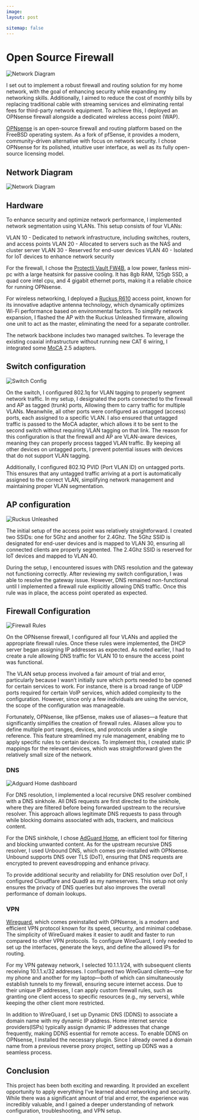 ```yaml
---
image: 
layout: post

sitemap: false
---
```


# Open Source Firewall

 <img src="/assets/img/portfolio/firewall/dashboard.png" alt="Network Diagram"> 


I set out to implement a robust firewall and routing solution for my home network, with the goal of enhancing security while expanding my networking skills. Additionally, I aimed to reduce the cost of monthly bills by replacing traditional cable with streaming services and eliminating rental fees for third-party network equipment. To achieve this, I deployed an OPNsense firewall alongside a dedicated wireless access point (WAP). 

<a href="https://opnsense.org/about/about-opnsense/" target="_blank">OPNsense</a> is an open-source firewall and routing platform based on the FreeBSD operating system. As a fork of pfSense, it provides a modern, community-driven alternative with focus on network security. I chose OPNsense for its polished, intuitive user interface, as well as its fully open-source licensing model. 
 

## Network Diagram 
 <img src="/assets/img/portfolio/firewall/SOHO.png" alt="Network Diagram"> 


## Hardware

To enhance security and optimize network performance, I implemented network segmentation using VLANs. This setup consists of four VLANs:

VLAN 10 - Dedicated to network infrastructure, including switches, routers, and access points
VLAN 20 - Allocated to servers such as the NAS and cluster server
VLAN 30 - Reserved for end-user devices
VLAN 40 - Isolated for IoT devices to enhance network security

For the firewall, I chose the <a href="https://protectli.com/" target="_blank">Protectli Vault FW4B</a>, a low power, fanless mini-pc with a large heatsink for passive cooling. It has 8gb RAM, 125gb SSD, a quad core intel cpu, and 4 gigabit ethernet ports, making it a reliable choice for running OPNsense.
 
For wireless networking, I deployed a <a href="https://webresources.ruckuswireless.com/datasheets/r610/ds-commscope-r610.html" target="_blank">Ruckus R610</a> access point, known for its innovative adaptive antenna technology, which dynamically optimizes Wi-Fi performance based on environmental factors. To simplify network expansion, I flashed the AP with the Ruckus Unleashed firmware, allowing one unit to act as the master, eliminating the need for a separate controller. 

The network backbone includes two managed switches. To leverage the existing coaxial infrastructure without running new CAT 6 wiring, I integrated some <a href="https://hackaday.com/2022/11/03/moca-networking-is-a-niche-solution-for-coax-lovers/" target="_blank">MoCA</a> 2.5 adapters.


## Switch configuration
 <img src="/assets/img/portfolio/firewall/switch_conf.png" alt="Switch Config"> 

On the switch, I configured 802.1q for VLAN tagging to properly segment network traffic. In my setup, I designated the ports connected to the firewall and AP as tagged (trunk) ports, Allowing them to carry traffic for multiple VLANs. Meanwhile, all other ports were configured as untagged (access) ports, each assigned to a specific VLAN. I also ensured that untagged traffic is passed to the MoCA adapter, which allows it to be sent to the second switch without requiring VLAN tagging on that link.
The reason for this configuration is that the firewall and AP are VLAN-aware devices, meaning they can properly process tagged VLAN traffic. By keeping all other devices on untagged ports, I prevent potential issues with devices that do not support VLAN tagging.

Additionally, I configured 802.1Q PVID (Port VLAN ID) on untagged ports. This ensures that any untagged traffic arriving at a port is automatically assigned to the correct VLAN, simplifying network management and maintaining proper VLAN segmentation. 


## AP configuration

<img src="/assets/img/portfolio/firewall/ruckus.png" alt="Ruckus Unleashed"> 

The initial setup of the access point was relatively straightforward. I created two SSIDs: one for 5Ghz and another for 2.4Ghz. The 5Ghz SSID is designated for end-user devices and is mapped to VLAN 30, ensuring all connected clients are properly segmented. The 2.4Ghz SSID is reserved for IoT devices and mapped to VLAN 40.

During the setup, I encountered issues with DNS resolution and the gateway not functioning correctly. After reviewing my switch configuration, I was able to resolve the gateway issue. However, DNS remained non-functional until I implemented a firewall rule explicitly allowing DNS traffic. Once this rule was in place, the access point operated as expected.


## Firewall Configuration
<img src="/assets/img/portfolio/firewall/rules.png" alt="Firewall Rules"> 

On the OPNsense firewall, I configured all four VLANs and applied the appropriate firewall rules. Once these rules were implemented, the DHCP server began assigning IP addresses as expected. As noted earlier, I had to create a rule allowing DNS traffic for VLAN 10 to ensure the access point was functional.

The VLAN setup process involved a fair amount of trial and error, particularly because I wasn’t initially sure which ports needed to be opened for certain services to work. For instance, there is a broad range of UDP ports required for certain VoIP services, which added complexity to the configuration. However, since only a few individuals are using the service, the scope of the configuration was manageable.

Fortunately, OPNsense, like pfSense, makes use of aliases—a feature that significantly simplifies the creation of firewall rules. Aliases allow you to define multiple port ranges, devices, and protocols under a single reference. This feature streamlined my rule management, enabling me to apply specific rules to certain devices. To implement this, I created static IP mappings for the relevant devices, which was straightforward given the relatively small size of the network.


### DNS
<img src="/assets/img/portfolio/firewall/adguard.png" alt="Adguard Home dashboard"> 

For DNS resolution, I implemented a local recursive DNS resolver combined with a DNS sinkhole. All DNS requests are first directed to the sinkhole, where they are filtered before being forwarded upstream to the recursive resolver. This approach allows legitimate DNS requests to pass through while blocking domains associated with ads, trackers, and malicious content.

For the DNS sinkhole, I chose <a href="https://github.com/AdguardTeam/AdGuardHome?tab=readme-ov-file#privacy-protection-center-for-you-and-your-devices" target="_blank">AdGuard Home</a>, an efficient tool for filtering and blocking unwanted content. As for the upstream recursive DNS resolver, I used Unbound DNS, which comes pre-installed with OPNsense. Unbound supports DNS over TLS (DoT), ensuring that DNS requests are encrypted to prevent eavesdropping and enhance privacy.

To provide additional security and reliability for DNS resolution over DoT, I configured Cloudflare and Quad9 as my nameservers. This setup not only ensures the privacy of DNS queries but also improves the overall performance of domain lookups.

### VPN

<a href="https://www.paloaltonetworks.com/cyberpedia/what-is-wireguard" target="_blank">Wireguard</a>, which comes preinstalled with OPNsense, is a modern and efficient VPN protocol known for its speed, security, and minimal codebase. The simplicity of WireGuard makes it easier to audit and faster to run compared to other VPN protocols. To configure WireGuard, I only needed to set up the interfaces, generate the keys, and define the allowed IPs for routing.

For my VPN gateway network, I selected 10.1.1.1/24, with subsequent clients receiving 10.1.1.x/32 addresses. I configured two WireGuard clients—one for my phone and another for my laptop—both of which can simultaneously establish tunnels to my firewall, ensuring secure internet access. Due to their unique IP addresses, I can apply custom firewall rules, such as granting one client access to specific resources (e.g., my servers), while keeping the other client more restricted.

In addition to WireGuard, I set up Dynamic DNS (DDNS) to associate a domain name with my dynamic IP address. Home internet service providers(ISPs) typically assign dynamic IP addresses that change frequently, making DDNS essential for remote access. To enable DDNS on OPNsense, I installed the necessary plugin. Since I already owned a domain name from a previous reverse proxy project, setting up DDNS was a seamless process.


## Conclusion

This project has been both exciting and rewarding. It provided an excellent opportunity to apply everything I’ve learned about networking and security. While there was a significant amount of trial and error, the experience was incredibly valuable, and I gained a deeper understanding of network configuration, troubleshooting, and VPN setup.